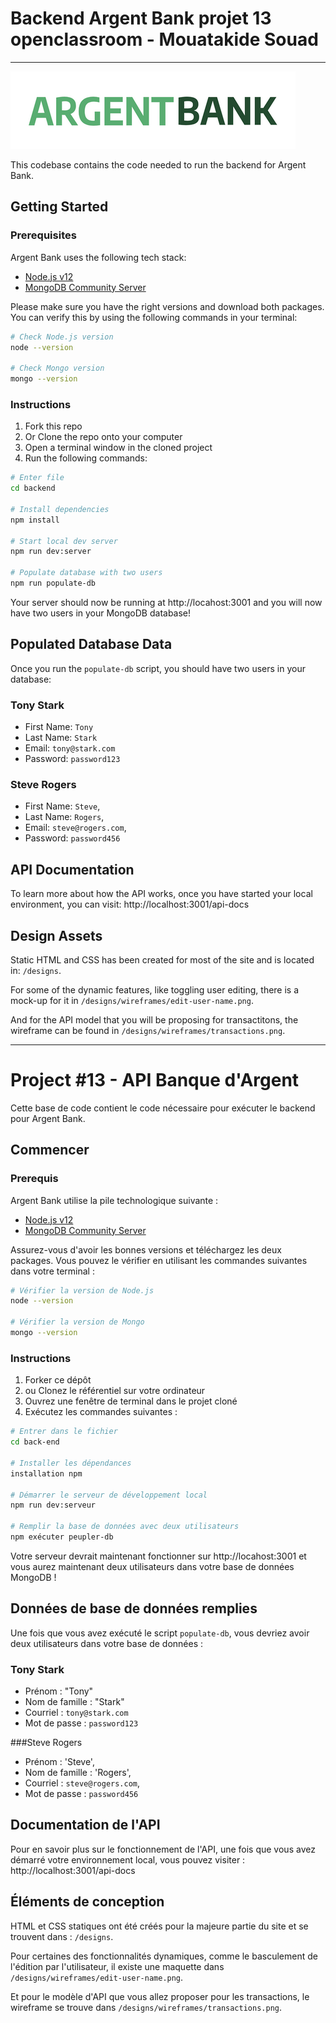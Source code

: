 # Backend Argent Bank projet 13 openclassroom - Mouatakide Souad

---

![logo](../frontend/src/assets/img/argentBankLogo.png)

This codebase contains the code needed to run the backend for Argent Bank.

## Getting Started

### Prerequisites

Argent Bank uses the following tech stack:

- [Node.js v12](https://nodejs.org/en/)
- [MongoDB Community Server](https://www.mongodb.com/try/download/community)

Please make sure you have the right versions and download both packages. You can verify this by using the following commands in your terminal:

```bash
# Check Node.js version
node --version

# Check Mongo version
mongo --version
```

### Instructions

1. Fork this repo
1. Or Clone the repo onto your computer
1. Open a terminal window in the cloned project
1. Run the following commands:

```bash
# Enter file
cd backend

# Install dependencies
npm install

# Start local dev server
npm run dev:server

# Populate database with two users
npm run populate-db
```

Your server should now be running at http://locahost:3001 and you will now have two users in your MongoDB database!

## Populated Database Data

Once you run the `populate-db` script, you should have two users in your database:

### Tony Stark

- First Name: `Tony`
- Last Name: `Stark`
- Email: `tony@stark.com`
- Password: `password123`

### Steve Rogers

- First Name: `Steve`,
- Last Name: `Rogers`,
- Email: `steve@rogers.com`,
- Password: `password456`

## API Documentation

To learn more about how the API works, once you have started your local environment, you can visit: http://localhost:3001/api-docs

## Design Assets

Static HTML and CSS has been created for most of the site and is located in: `/designs`.

For some of the dynamic features, like toggling user editing, there is a mock-up for it in `/designs/wireframes/edit-user-name.png`.

And for the API model that you will be proposing for transactitons, the wireframe can be found in `/designs/wireframes/transactions.png`.

---

# Project #13 - API Banque d'Argent

Cette base de code contient le code nécessaire pour exécuter le backend pour Argent Bank.

## Commencer

### Prerequis

Argent Bank utilise la pile technologique suivante :

- [Node.js v12](https://nodejs.org/en/)
- [MongoDB Community Server](https://www.mongodb.com/try/download/community)

Assurez-vous d'avoir les bonnes versions et téléchargez les deux packages. Vous pouvez le vérifier en utilisant les commandes suivantes dans votre terminal :

```bash
# Vérifier la version de Node.js
node --version

# Vérifier la version de Mongo
mongo --version
```

### Instructions

1. Forker ce dépôt
1. ou Clonez le référentiel sur votre ordinateur
1. Ouvrez une fenêtre de terminal dans le projet cloné
1. Exécutez les commandes suivantes :

```bash
# Entrer dans le fichier
cd back-end

# Installer les dépendances
installation npm

# Démarrer le serveur de développement local
npm run dev:serveur

# Remplir la base de données avec deux utilisateurs
npm exécuter peupler-db
```

Votre serveur devrait maintenant fonctionner sur http://locahost:3001 et vous aurez maintenant deux utilisateurs dans votre base de données MongoDB !

## Données de base de données remplies

Une fois que vous avez exécuté le script `populate-db`, vous devriez avoir deux utilisateurs dans votre base de données :

### Tony Stark

- Prénom : "Tony"
- Nom de famille : "Stark"
- Courriel : `tony@stark.com`
- Mot de passe : `password123`

###Steve Rogers

- Prénom : 'Steve',
- Nom de famille : 'Rogers',
- Courriel : `steve@rogers.com`,
- Mot de passe : `password456`

## Documentation de l'API

Pour en savoir plus sur le fonctionnement de l'API, une fois que vous avez démarré votre environnement local, vous pouvez visiter : http://localhost:3001/api-docs

## Éléments de conception

HTML et CSS statiques ont été créés pour la majeure partie du site et se trouvent dans : `/designs`.

Pour certaines des fonctionnalités dynamiques, comme le basculement de l'édition par l'utilisateur, il existe une maquette dans `/designs/wireframes/edit-user-name.png`.

Et pour le modèle d'API que vous allez proposer pour les transactions, le wireframe se trouve dans `/designs/wireframes/transactions.png`.
